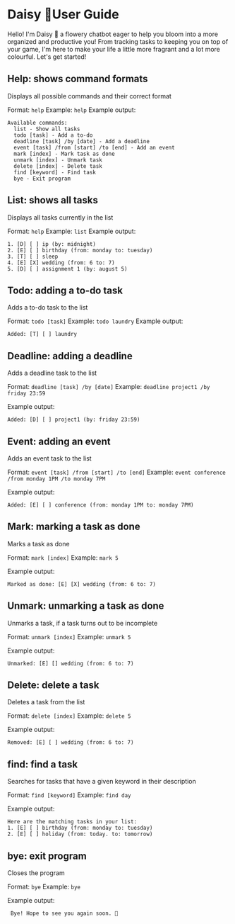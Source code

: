 # Daisy 🌼User Guide

Hello! I'm Daisy 🌼 a flowery chatbot eager to help you bloom into a more organized and productive you! From tracking tasks to keeping you on top of your game, I'm here to make your life a little more fragrant and a lot more colourful. Let's get started!

## Help: shows command formats

Displays all possible commands and their correct format

Format: `help`
Example: `help`
Example output:

```
Available commands:
  list - Show all tasks
  todo [task] - Add a to-do
  deadline [task] /by [date] - Add a deadline
  event [task] /from [start] /to [end] - Add an event
  mark [index] - Mark task as done
  unmark [index] - Unmark task
  delete [index] - Delete task
  find [keyword] - Find task
  bye - Exit program
```

## List: shows all tasks

Displays all tasks currently in the list

Format: `help`
Example: `list`
Example output:

```
1. [D] [ ] ip (by: midnight)
2. [E] [ ] birthday (from: monday to: tuesday)
3. [T] [ ] sleep
4. [E] [X] wedding (from: 6 to: 7)
5. [D] [ ] assignment 1 (by: august 5)
```

## Todo: adding a to-do task

Adds a to-do task to the list

Format: `todo [task]`
Example: `todo laundry`
Example output:

```
Added: [T] [ ] laundry
```

## Deadline: adding a deadline

Adds a deadline task to the list

Format: `deadline [task] /by [date]`
Example: `deadline project1 /by friday 23:59`

Example output:

```
Added: [D] [ ] project1 (by: friday 23:59)
```

## Event: adding an event

Adds an event task to the list

Format: `event [task] /from [start] /to [end]`
Example: `event conference /from monday 1PM /to monday 7PM`

Example output:

```
Added: [E] [ ] conference (from: monday 1PM to: monday 7PM)
```

## Mark: marking a task as done

Marks a task as done

Format: `mark [index]`
Example: `mark 5`

Example output:

```
Marked as done: [E] [X] wedding (from: 6 to: 7)
```

## Unmark: unmarking a task as done

Unmarks a task, if a task turns out to be incomplete

Format: `unmark [index]`
Example: `unmark 5`

Example output:

```
Unmarked: [E] [] wedding (from: 6 to: 7)
```

## Delete: delete a task

Deletes a task from the list

Format: `delete [index]`
Example: `delete 5`

Example output:

```
Removed: [E] [ ] wedding (from: 6 to: 7)
```

## find: find a task

Searches for tasks that have a given keyword in their description

Format: `find [keyword]`
Example: `find day`

Example output:

```
Here are the matching tasks in your list:
1. [E] [ ] birthday (from: monday to: tuesday)
2. [E] [ ] holiday (from: today. to: tomorrow)
```

## bye: exit program

Closes the program

Format: `bye`
Example: `bye`

Example output:

```
 Bye! Hope to see you again soon. 🌸
```


